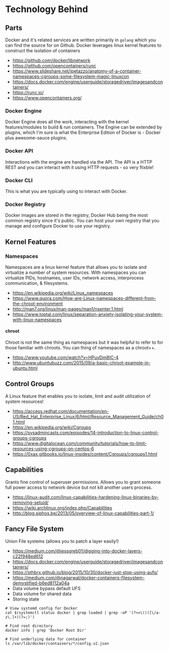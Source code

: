 # Technology Behind

## Parts
Docker and it's related services are written primarily in `golang` which you can find
the source for on Github. Docker leverages linux kernel features to construct the isolation 
of containers

- https://github.com/docker/libnetwork
- https://github.com/opencontainers/runc
- https://www.slideshare.net/jpetazzo/anatomy-of-a-container-namespaces-cgroups-some-filesystem-magic-linuxcon
- https://docs.docker.com/engine/userguide/storagedriver/imagesandcontainers/
- https://runc.io/
- https://www.opencontainers.org/

### Docker Engine
Docker Engine does all the work, interacting with the kernel features/modules to build & run
containers. The Engine can be extended by plugins, which I'm sure is what the Enterprise Edition of 
Docker is - Docker plus awesome-sauce plugins.

### Docker API
Interactions with the engine are handled via the API. The API is a HTTP REST and you can 
interact with it using HTTP requests - so very flixble!

### Docker CLI
This is what you are typically using to interact with Docker. 

### Docker Registry
Docker images are stored in the registry, Docker Hub being the most 
common registry since it's public. You can host your own registry that 
you manage and configure Docker to use your registry.


## Kernel Features

### Namespaces
Namespaces are a linux kernel feature that allows you to isolate and virtualize a number of system resources.
With namespaces you can virtualize PIDs, hostnames, user IDs, network access, interprocess communication, & filesystems. 

- https://en.wikipedia.org/wiki/Linux_namespaces
- https://www.quora.com/How-are-Linux-namespaces-different-from-the-chroot-environment
- http://man7.org/linux/man-pages/man1/nsenter.1.html
- https://www.toptal.com/linux/separation-anxiety-isolating-your-system-with-linux-namespaces

#### chroot
Chroot is not the same thing as namespaces but it was helpful to refer to for those familiar 
with chroots. You can thing of namespaces as a chroot++. 

- https://www.youtube.com/watch?v=HPuvDm8IC-4
- http://www.ubuntubuzz.com/2015/09/a-basic-chroot-example-in-ubuntu.html

## Control Groups 
A Linux feature that enables you to isolate, limit and audit utilization of system resources!

- https://access.redhat.com/documentation/en-US/Red_Hat_Enterprise_Linux/6/html/Resource_Management_Guide/ch01.html
- https://en.wikipedia.org/wiki/Cgroups
- https://sysadmincasts.com/episodes/14-introduction-to-linux-control-groups-cgroups
- https://www.digitalocean.com/community/tutorials/how-to-limit-resources-using-cgroups-on-centos-6
- https://0xax.gitbooks.io/linux-insides/content/Cgroups/cgroups1.html

## Capabilities
Grants fine control of superuser permissions. Allows you to grant someone full power access to network
device but not kill another users process.

- https://linux-audit.com/linux-capabilities-hardening-linux-binaries-by-removing-setuid/
- https://wiki.archlinux.org/index.php/Capabilities
- http://blog.siphos.be/2013/05/overview-of-linux-capabilities-part-1/

## Fancy File System
Union File systems (allows you to patch a layer easily!)
- https://medium.com/@jessgreb01/digging-into-docker-layers-c22f948ed612
- https://docs.docker.com/engine/userguide/storagedriver/imagesandcontainers/
- https://sthbrx.github.io/blog/2015/10/30/docker-just-stop-using-aufs/
- https://medium.com/@nagarwal/docker-containers-filesystem-demystified-b6ed8112a04a
- Data volume bypass default UFS
- Data volume for shared data
- Storing state

```
# View systemd config for Docker
cat $(systemctl status docker | grep loaded | grep -oP '(?<=\()([\/a-z\.]+)(?=;)')

# Find root directory
docker info | grep 'Docker Root Dir'

# Find underlying data for container
ls /var/lib/docker/containers/*/config.v2.json
```

